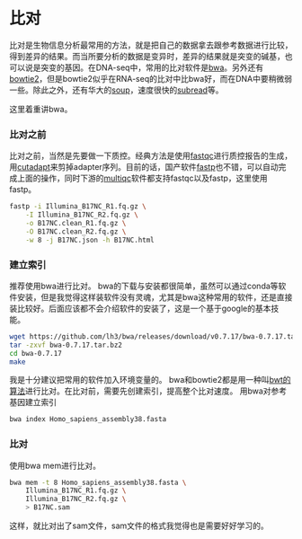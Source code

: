 # 比对
比对是生物信息分析最常用的方法，就是把自己的数据拿去跟参考数据进行比较，得到差异的结果。而当所要分析的数据是变异时，差异的结果就是突变的碱基，也可以说是突变的基因。在DNA-seq中，常用的比对软件是[bwa](https://github.com/lh3/bwa)。另外还有[bowtie2](http://bowtie-bio.sourceforge.net/bowtie2/index.shtml)，但是bowtie2似乎在RNA-seq的比对中比bwa好，而在DNA中要稍微弱一些。除此之外，还有华大的[soup](http://soap.genomics.org.cn/)，速度很快的[subread](http://subread.sourceforge.net/)等。

这里着重讲bwa。

### 比对之前
比对之前，当然是先要做一下质控。经典方法是使用[fastqc](https://www.bioinformatics.babraham.ac.uk/projects/fastqc/)进行质控报告的生成，用[cutadapt](https://cutadapt.readthedocs.io/en/stable/)来剪掉adapter序列。目前的话，国产软件[fastp](https://github.com/OpenGene/fastp)也不错，可以自动完成上面的操作，同时下游的[multiqc](https://multiqc.info/)软件都支持fastqc以及fastp，这里使用fastp。
```bash
fastp -i Illumina_B17NC_R1.fq.gz \
	-I Illumina_B17NC_R2.fq.gz \
	-o B17NC.clean_R1.fq.gz \
	-O B17NC.clean_R2.fq.gz \
	-w 8 -j B17NC.json -h B17NC.html
```

### 建立索引
推荐使用bwa进行比对。
bwa的下载与安装都很简单，虽然可以通过conda等软件安装，但是我觉得这样装软件没有灵魂，尤其是bwa这种常用的软件，还是直接装比较好。后面应该都不会介绍软件的安装了，这是一个基于google的基本技能。
```bash
wget https://github.com/lh3/bwa/releases/download/v0.7.17/bwa-0.7.17.tar.bz2
tar -zxvf bwa-0.7.17.tar.bz2
cd bwa-0.7.17
make
```
我是十分建议把常用的软件加入环境变量的。
bwa和bowtie2都是用一种叫[bwt的算法](https://www.bilibili.com/video/av15743137?from=search&seid=13830371255182481586)进行比对。在比对前，需要先创建索引，提高整个比对速度。
用bwa对参考基因建立索引
```bash
bwa index Homo_sapiens_assembly38.fasta
```

### 比对
使用bwa mem进行比对。
```bash
bwa mem -t 8 Homo_sapiens_assembly38.fasta \
	Illumina_B17NC_R1.fq.gz \
	Illumina_B17NC_R2.fq.gz \
	> B17NC.sam
```

这样，就比对出了sam文件，sam文件的格式我觉得也是需要好好学习的。

